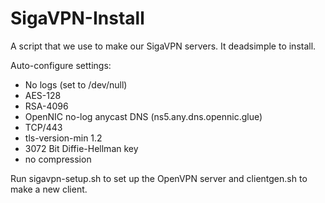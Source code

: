 # SigaVPN-Install
A script that we use to make our SigaVPN servers. It deadsimple to install.

Auto-configure settings:

- No logs (set to /dev/null)
- AES-128
- RSA-4096
- OpenNIC no-log anycast DNS (ns5.any.dns.opennic.glue)
- TCP/443
- tls-version-min 1.2
- 3072 Bit Diffie-Hellman key
- no compression

Run sigavpn-setup.sh to set up the OpenVPN server and clientgen.sh to make a new client.
